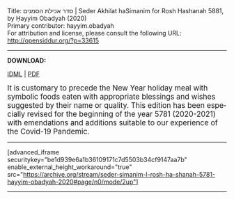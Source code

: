 <html>
<head></head>
<body>
Title: סדר אכילת הסמנים | Seder Akhilat haSimanim for Rosh Hashanah 5881, by Ḥayyim Obadyah (2020)<br />
Primary contributor: hayyim.obadyah<br />
For attribution and license, please consult the following URL: <a href="http://opensiddur.org/?p=33615">http://opensiddur.org/?p=33615</a>
<p />
<hr />

<strong>DOWNLOAD:</strong>

<a href="https://archive.org/download/seder-simanim-l-rosh-ha-shanah-5781-hayyim-obadyah-2020/Seder%20Simanim%20l%27Rosh%20haShanah%205781%20%28Hayyim%20Obadyah%202020%29.idml">IDML</a> | <a href="https://archive.org/download/seder-simanim-l-rosh-ha-shanah-5781-hayyim-obadyah-2020/Seder%20Simanim%20l%27Rosh%20haShanah%205781%20%28Hayyim%20Obadyah%202020%29.pdf">PDF</a>

<div class="english" lang="en" style="font-size: 1.2em;">
It is customary to precede the New Year holiday meal with symbolic foods eaten with appropriate blessings and wishes suggested by their name or quality. This edition has been especially revised for the beginning of the year 5781 (2020-2021) with emendations and additions suitable to our experience of the Covid-19 Pandemic.
</div>

<hr />

[advanced_iframe securitykey="be1d939e6a1b36109171c7d5503b34cf9147aa7b" enable_external_height_workaround="true" src="https://archive.org/stream/seder-simanim-l-rosh-ha-shanah-5781-hayyim-obadyah-2020#page/n0/mode/2up"]

<hr />

&nbsp;
</body>
</html>